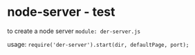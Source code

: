 node-server - test
===========

to create a node server
    `module: der-server.js`

usage:
    `require('der-server').start(dir, defaultPage, port);`

